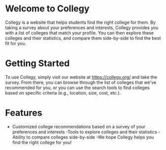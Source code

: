 # Welcome to Collegy

 Collegy is a website that helps students find the right college for them. By taking a survey about your preferences and interests, Collegy provides you with a list of colleges that match your profile. You can then explore these colleges and their statistics, and compare them side-by-side to find the best fit for you.

# Getting Started

 To use Collegy, simply visit our website at https://collegy.org/ and take the survey. From there, you can browse through the list of colleges that we've recommended for you, or you can use the search tools to find colleges based on specific criteria (e.g., location, size, cost, etc.).

# Features

- Customized college recommendations based on a survey of your preferences and interests
-Tools to explore colleges and their statistics
-Ability to compare colleges side-by-side
-We hope Collegy helps you find the right college for you!
